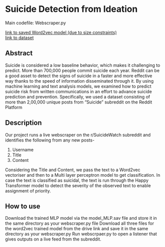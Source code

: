 # Suicide Detection from Ideation

Main codefile: Webscraper.py  
  
[link to saved Word2vec model (due to size constraints)](https://drive.google.com/drive/folders/1kQwjiMsve8nV54Ic0he0LysqK2GS_arj?usp=sharing)  
[link to dataset](https://www.kaggle.com/datasets/nikhileswarkomati/suicide-watch)

## Abstract
Suicide is considered a low baseline behavior, which makes it challenging to predict. More than 700,000 people commit suicide each year. Reddit can be a good asset to detect the signs of suicide in a faster and more effective way thanks to the speed of information disseminated through it. By using machine learning and text analysis models, we examined how to predict suicide risk from written communications in an effort to advance suicide prediction and prevention. Specifically, we used a dataset
consisting of more than 2,00,000 unique posts from “Suicide” subreddit on the Reddit Platform

## Description
Our project runs a live webscraper on the r/SuicideWatch subreddit and identifies the following from any new posts-
1. Username
2. Title
3. Content

Considering the Title and Content, we pass the text to a Word2vec vectoriser and then to a Multi layer perceptron model to get classification. In case the text is classified as suicidal, the text is run through the Happy Transformer model to detect the severity of the observed text to enable assignment of priority.

## How to use
Download the trained MLP model via the model_MLP.sav file and store it in the same directory as your webscraper.py file
Download all three files for the word2vec trained model from the drive link and save it in the same directory as your webscraper.py
Run webscrpaer.py to open a listener that gives outputs on a live feed from the subreddit.


